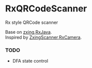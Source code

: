 # RxQRCodeScanner
Rx style QRCode scanner           

Base on [zxing](https://github.com/zxing/zxing),[RxJava](https://github.com/ReactiveX/RxJava).                          
Inspired by [ZxingScanner](https://github.com/xiaoshenke/ZxingScanner),[RxCamera](https://github.com/ragnraok/RxCamera).

### TODO
* DFA state control

